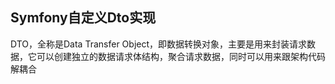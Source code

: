 ## Symfony自定义Dto实现
DTO，全称是Data Transfer Object，即数据转换对象，主要是用来封装请求数据，它可以创建独立的数据请求体结构，聚合请求数据，同时可以用来跟架构代码解耦合
